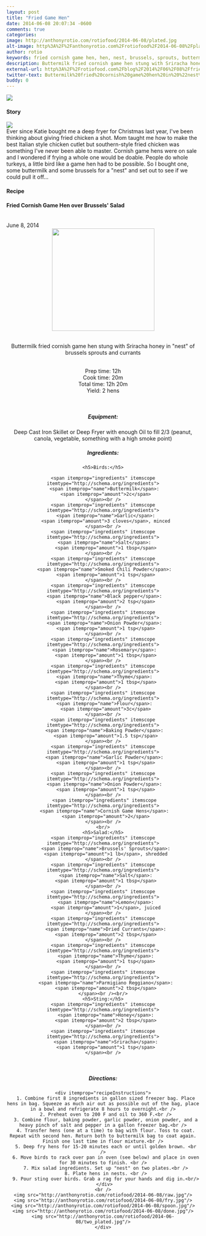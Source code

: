 ```yaml
---
layout: post
title: "Fried Game Hen"
date: 2014-06-08 20:07:34 -0600
comments: true
categories: 
image: http://anthonyrotio.com/rotiofood/2014-06-08/plated.jpg
alt-image: http%3A%2F%2Fanthonyrotio.com%2Frotiofood%2F2014-06-08%2Fplated.jpg
author: rotio
keywords: fried cornish game hen, hen, nest, brussels, sprouts, buttermilk
description: Buttermilk fried cornish game hen stung with Sriracha honey in "nest" of brussels sprouts and currants
external-url: http%3A%2F%2Frotiofood.com%2Fblog%2F2014%2F06%2F08%2Ffried-game-hen%2F
twitter-text: Buttermilk%20fried%20cornish%20game%20hen%20in%20%22nest%22%20of%20brussels%20sprouts%20and%20currants%20on%20%23rotiofood
buddy: 0
---
```

<!-- more -->
<img src="http://anthonyrotio.com/rotiofood/2014-06-08/plated.jpg" />
<a href="https://plus.google.com/107103100819027957630?rel=author" style="display:none">{{page.author }}</a>

<h4>Story</b> </h4>
 <div>
	<p><img src="http://anthonyrotio.com/rotiofood/2014-06-08/two_plated.jpg"/><br/>Ever since Katie bought me a deep fryer for Christmas last year, I've been thinking about giving fried chicken a shot. Mom taught me how to make the best Italian style chicken cutlet but southern-style fried chicken was something I've never been able to master. Cornish game hens were on sale and I wondered if frying a whole one would be doable. People do whole turkeys, a little bird like a game hen had to be possible. So I bought one, some buttermilk and some brussels for a "nest" and set out to see if we could pull it off... </p>  
  </div>
<h4>Recipe</b> </h4> 
  <div itemscope itemtype="http://schema.org/Recipe" >
  <h4 itemprop="name">Fried Cornish Game Hen over Brussels' Salad</h4>
  
  <br />
    June 8, 2014
<center>
  <img itemprop="image" width="267px"  src="http://anthonyrotio.com/rotiofood/2014-06-08/search.jpg" />
  
  <br /><span itemprop="description">Buttermilk fried cornish game hen stung with Sriracha honey in "nest" of brussels sprouts and currants</span><br />

  <br />Prep time: <time datetime="PT12H0M" itemprop="prepTime">12h</time>
  <br />Cook time: <time datetime="PT0H20M" itemprop="cookTime">20m</time>
  <br />Total time: <time datetime="PT12H20M" itemprop="totalTime">12h 20m</time>
  <br />Yield: <span itemprop="recipeYield">2 hens</span>
  
  <br />
  <h5>Equipment:</h5>
	Deep Cast Iron Skillet or Deep Fryer with enough Oil to fill 2/3 (peanut, canola, vegetable, something with a high smoke point)
	<br/>
 <h5>Ingredients:</h5>
	
	<h5>Birds:</h5>
   
	<span itemprop="ingredients" itemscope itemtype="http://schema.org/ingredients">
      <span itemprop="name">Buttermilk</span>: 
      <span itemprop="amount">2c</span>
    </span><br />
    <span itemprop="ingredients" itemscope itemtype="http://schema.org/ingredients">
      <span itemprop="name">Garlic</span>:
      <span itemprop="amount">3 cloves</span>, minced
    </span><br />
	<span itemprop="ingredients" itemscope itemtype="http://schema.org/ingredients">
      <span itemprop="name">Salt</span>: 
      <span itemprop="amount">1 tbsp</span>
    </span><br />
	<span itemprop="ingredients" itemscope itemtype="http://schema.org/ingredients">
      <span itemprop="name">Smoked Chili Powder</span>: 
      <span itemprop="amount">1 tsp</span>
    </span><br />
	<span itemprop="ingredients" itemscope itemtype="http://schema.org/ingredients">
      <span itemprop="name">Black pepper</span>: 
      <span itemprop="amount">2 tsp</span>
    </span><br />
	<span itemprop="ingredients" itemscope itemtype="http://schema.org/ingredients">
      <span itemprop="name">Onion Powder</span>: 
      <span itemprop="amount">1 tsp</span>
    </span><br />
	<span itemprop="ingredients" itemscope itemtype="http://schema.org/ingredients">
      <span itemprop="name">Rosemary</span>: 
      <span itemprop="amount">1 tbsp</span>
    </span><br />
	<span itemprop="ingredients" itemscope itemtype="http://schema.org/ingredients">
      <span itemprop="name">Thyme</span>: 
      <span itemprop="amount">1 tbsp</span>
    </span><br />
	<span itemprop="ingredients" itemscope itemtype="http://schema.org/ingredients">
      <span itemprop="name">Flour</span>: 
      <span itemprop="amount">3c</span>
    </span><br />
	<span itemprop="ingredients" itemscope itemtype="http://schema.org/ingredients">
      <span itemprop="name">Baking Powder</span>: 
      <span itemprop="amount">1.5 tsp</span>
    </span><br />
	<span itemprop="ingredients" itemscope itemtype="http://schema.org/ingredients">
      <span itemprop="name">Garlic Powder</span>: 
      <span itemprop="amount">1 tsp</span>
    </span><br />
	<span itemprop="ingredients" itemscope itemtype="http://schema.org/ingredients">
      <span itemprop="name">Onion Powder</span>: 
      <span itemprop="amount">1 tsp</span>
    </span><br />
	 <span itemprop="ingredients" itemscope itemtype="http://schema.org/ingredients">
      <span itemprop="name">Cornish Game Hens</span>: 
      <span itemprop="amount">2</span>
    </span><br />
	<br/>
	<h5>Salad:</h5>
	<span itemprop="ingredients" itemscope itemtype="http://schema.org/ingredients">
      <span itemprop="name">Brussels' Sprouts</span>:
      <span itemprop="amount">1 lb</span>, shredded
    </span><br />
	<span itemprop="ingredients" itemscope itemtype="http://schema.org/ingredients">
      <span itemprop="name">Salt</span>:
      <span itemprop="amount">1 tbsp</span>
    </span><br />
	<span itemprop="ingredients" itemscope itemtype="http://schema.org/ingredients">
      <span itemprop="name">Lemon</span>:
      <span itemprop="amount">1</span>, juiced
    </span><br />
	<span itemprop="ingredients" itemscope itemtype="http://schema.org/ingredients">
      <span itemprop="name">Dried Currants</span>:
      <span itemprop="amount">2 tbsp</span>
    </span><br />
	<span itemprop="ingredients" itemscope itemtype="http://schema.org/ingredients">
      <span itemprop="name">Thyme</span>:
      <span itemprop="amount">1 tsp</span>
    </span><br />
	<span itemprop="ingredients" itemscope itemtype="http://schema.org/ingredients">
      <span itemprop="name">Parmigiano Reggiano</span>:
      <span itemprop="amount">2 tbsp</span>
    </span><br /><br/>
	<h5>Sting:</h5>
	<span itemprop="ingredients" itemscope itemtype="http://schema.org/ingredients">
      <span itemprop="name">Honey</span>:
      <span itemprop="amount">2 tbsp</span>
    </span><br />
	<span itemprop="ingredients" itemscope itemtype="http://schema.org/ingredients">
      <span itemprop="name">Sriracha</span>:
      <span itemprop="amount">1 tsp</span>
    </span><br />
	

	
  <br /><h5>Directions:</h5>
	
    <div itemprop="recipeInstructions">
	  1. Combine first 8 ingredients in gallon sized freezer bag. Place hens in bag. Squeeze as much air out as possible out of the bag, place in a bowl and refrigerate 8 hours to overnight.<br />
	  2. Preheat oven to 200 F and oil to 360 F.<br />
	  3. Combine flour, baking powder, garlic powder, onion powder, and a heavy pinch of salt and pepper in a gallon freezer bag.<br />
	  4. Transfer hens (one at a time) to bag with flour. Toss to coat. Repeat with second hen. Return both to buttermilk bag to coat again. Finish one last time in flour mixture.<br />
	  5. Deep fry hens for 15-20 minutes each or until golden brown. <br />
	  6. Move birds to rack over pan in oven (see below) and place in oven for 30 minutes to finish. <br />
	  7. Mix salad ingredients. Set up "nest" on two plates.<br />
	  8. Plate hens in nests. <br />
	  9. Pour sting over birds. Grab a rag for your hands and dig in.<br/>
	 </div>
	<br />
	<img src="http://anthonyrotio.com/rotiofood/2014-06-08/raw.jpg"/>
	<img src="http://anthonyrotio.com/rotiofood/2014-06-08/fry.jpg"/>
	<img src="http://anthonyrotio.com/rotiofood/2014-06-08/spoon.jpg"/>
	<img src="http://anthonyrotio.com/rotiofood/2014-06-08/done.jpg"/>
	<img src="http://anthonyrotio.com/rotiofood/2014-06-08/two_plated.jpg"/>
	</div>



